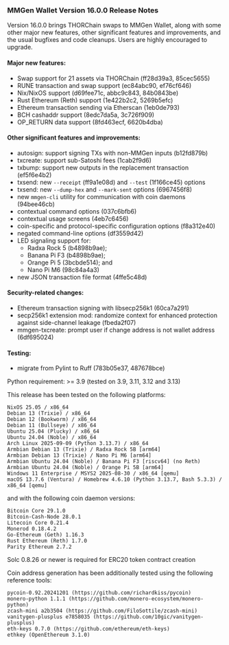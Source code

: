 ### MMGen Wallet Version 16.0.0 Release Notes

Version 16.0.0 brings THORChain swaps to MMGen Wallet, along with some other
major new features, other significant features and improvements, and the usual
bugfixes and code cleanups.  Users are highly encouraged to upgrade.

#### Major new features:

 - Swap support for 21 assets via THORChain (ff28d39a3, 85cec5655)
 - RUNE transaction and swap support (ec84abc90, ef76cf646)
 - Nix/NixOS support (d69fee71c, abbc9c843, 84b0843be)
 - Rust Ethereum (Reth) support (1e422b2c2, 5269b5efc)
 - Ethereum transaction sending via Etherscan (1eb0de793)
 - BCH cashaddr support (8edc7da5a, 3c726f909)
 - OP_RETURN data support (8fd463ecf, 6620b4dba)

#### Other significant features and improvements:

 - autosign: support signing TXs with non-MMGen inputs (b12fd879b)
 - txcreate: support sub-Satoshi fees (1cab2f9d6)
 - txbump: support new outputs in the replacement transaction (ef5f6e4b2)
 - txsend: new `--receipt` (ff9a1e08d) and `--test` (1f166ce45) options
 - txsend: new `--dump-hex` and `--mark-sent` options (6967456f8)
 - new `mmgen-cli` utility for communication with coin daemons (94bee46cb)
 - contextual command options (037c6bfb6)
 - contextual usage screens (4eb7c6456)
 - coin-specific and protocol-specific configuration options (f8a312e40)
 - negated command-line options (df3559d42)
 - LED signaling support for:
   - Radxa Rock 5 (b4898b9ae);
   - Banana Pi F3 (b4898b9ae);
   - Orange Pi 5 (3bcbde514); and
   - Nano Pi M6 (98c84a4a3)
 - new JSON transaction file format (4ffe5c48d)

#### Security-related changes:

 - Ethereum transaction signing with libsecp256k1 (60ca7a291)
 - secp256k1 extension mod: randomize context for enhanced protection against
   side-channel leakage (fbeda2f07)
 - mmgen-txcreate: prompt user if change address is not wallet address
   (6df695024)

#### Testing:

 - migrate from Pylint to Ruff (783b05e37, 487678bce)

Python requirement: >= 3.9 (tested on 3.9, 3.11, 3.12 and 3.13)

This release has been tested on the following platforms:

    NixOS 25.05 / x86_64
    Debian 13 (Trixie) / x86_64
    Debian 12 (Bookworm) / x86_64
    Debian 11 (Bullseye) / x86_64
    Ubuntu 25.04 (Plucky) / x86_64
    Ubuntu 24.04 (Noble) / x86_64
    Arch Linux 2025-09-09 (Python 3.13.7) / x86_64
    Armbian Debian 13 (Trixie) / Radxa Rock 5B [arm64]
    Armbian Debian 13 (Trixie) / Nano Pi M6 [arm64]
    Armbian Ubuntu 24.04 (Noble) / Banana Pi F3 [riscv64] (no Reth)
    Armbian Ubuntu 24.04 (Noble) / Orange Pi 5B [arm64]
    Windows 11 Enterprise / MSYS2 2025-08-30 / x86_64 [qemu]
    macOS 13.7.6 (Ventura) / Homebrew 4.6.10 (Python 3.13.7, Bash 5.3.3) / x86_64 [qemu]

and with the following coin daemon versions:

    Bitcoin Core 29.1.0
    Bitcoin-Cash-Node 28.0.1
    Litecoin Core 0.21.4
    Monerod 0.18.4.2
    Go-Ethereum (Geth) 1.16.3
    Rust Ethereum (Reth) 1.7.0
    Parity Ethereum 2.7.2

Solc 0.8.26 or newer is required for ERC20 token contract creation

Coin address generation has been additionally tested using the following
reference tools:

    pycoin-0.92.20241201 (https://github.com/richardkiss/pycoin)
    monero-python 1.1.1 (https://github.com/monero-ecosystem/monero-python)
    zcash-mini a2b3504 (https://github.com/FiloSottile/zcash-mini)
    vanitygen-plusplus e7858035 (https://github.com/10gic/vanitygen-plusplus)
    eth-keys 0.7.0 (https://github.com/ethereum/eth-keys)
    ethkey (OpenEthereum 3.1.0)
